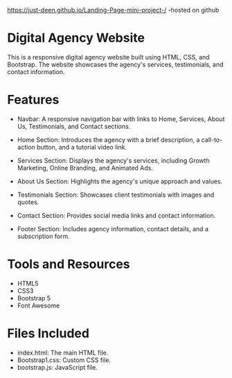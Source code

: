 https://just-deen.github.io/Landing-Page-mini-project-/ -hosted on github 

# Digital Agency Website

This is a responsive digital agency website built using HTML, CSS, and Bootstrap. The website showcases the agency's services, testimonials, and contact information.



# Features

- Navbar: A responsive navigation bar with links to Home, Services, About Us, Testimonials, and Contact sections.

- Home Section: Introduces the agency with a brief description, a call-to-action button, and a tutorial video link.

- Services Section: Displays the agency's services, including Growth Marketing, Online Branding, and Animated Ads.

- About Us Section: Highlights the agency's unique approach and values.

- Testimonials Section: Showcases client testimonials with images and quotes.

- Contact Section: Provides social media links and contact information.

- Footer Section: Includes agency information, contact details, and a subscription form.


# Tools and Resources 

- HTML5
- CSS3
- Bootstrap 5
- Font Awesome


# Files Included

- index.html: The main HTML file.
- Bootstrap1.css: Custom CSS file.
- bootstrap.js: JavaScript file.
